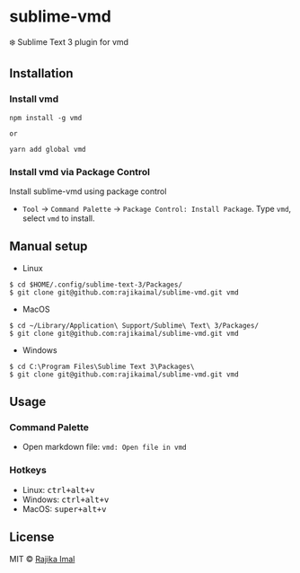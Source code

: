 # sublime-vmd

:snowflake: Sublime Text 3 plugin for vmd

## Installation

### Install vmd

```
npm install -g vmd

or

yarn add global vmd
```

### Install vmd via Package Control

Install sublime-vmd using package control

- `Tool` -> `Command Palette` -> `Package Control: Install Package`. Type `vmd`, select `vmd` to install.

## Manual setup

- Linux

```
$ cd $HOME/.config/sublime-text-3/Packages/
$ git clone git@github.com:rajikaimal/sublime-vmd.git vmd
```

- MacOS

```
$ cd ~/Library/Application\ Support/Sublime\ Text\ 3/Packages/
$ git clone git@github.com:rajikaimal/sublime-vmd.git vmd
```

- Windows

```
$ cd C:\Program Files\Sublime Text 3\Packages\
$ git clone git@github.com:rajikaimal/sublime-vmd.git vmd
```

## Usage

### Command Palette

- Open markdown file: `vmd: Open file in vmd`

### Hotkeys

- Linux: <kbd>ctrl+alt+v</kbd>
- Windows: <kbd>ctrl+alt+v</kbd>
- MacOS: <kbd>super+alt+v</kbd>

## License

MIT © [Rajika Imal](https://rajikaimal.github.io)